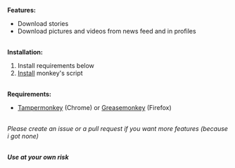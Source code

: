 **Features:**<br/>
- Download stories<br/>
- Download pictures and videos from news feed and in profiles<br/><br/>

**Installation:**<br/>
1. Install requirements below<br/>
2. [Install](https://ducng99.github.io/InstagramPP/InstagramPlusPlus.user.js) monkey's script<br/><br/>

**Requirements:**<br/>
- [Tampermonkey](https://chrome.google.com/webstore/detail/tampermonkey/dhdgffkkebhmkfjojejmpbldmpobfkfo) (Chrome) or [Greasemonkey](https://addons.mozilla.org/en-US/firefox/addon/greasemonkey/) (Firefox)<br/><br/>

*Please create an issue or a pull request if you want more features (because i got none)*<br><br>

***Use at your own risk***
